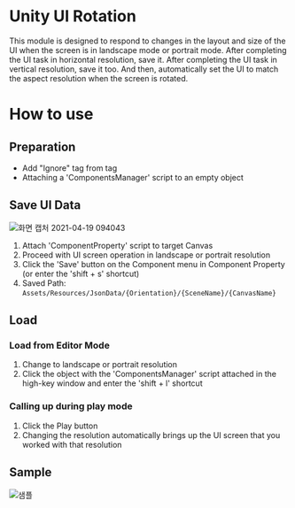 # Unity UI Rotation
This module is designed to respond to changes in the layout and size of the UI when the screen is in landscape mode or portrait mode.
After completing the UI task in horizontal resolution, save it. After completing the UI task in vertical resolution, save it too.
And then, automatically set the UI to match the aspect resolution when the screen is rotated.

# How to use

## Preparation
- Add "Ignore" tag from tag
- Attaching a 'ComponentsManager' script to an empty object

## Save UI Data
![화면 캡처 2021-04-19 094043](https://user-images.githubusercontent.com/75019048/115168549-4da52680-a0f6-11eb-9644-b65024b0d5c2.jpg)
1. Attach 'ComponentProperty' script to target Canvas
2. Proceed with UI screen operation in landscape or portrait resolution
3. Click the 'Save' button on the Component menu in Component Property (or enter the 'shift + s' shortcut)
4. Saved Path: `Assets/Resources/JsonData/{Orientation}/{SceneName}/{CanvasName}` 

## Load
### Load from Editor Mode
1. Change to landscape or portrait resolution
2. Click the object with the 'ComponentsManager' script attached in the high-key window and enter the 'shift + l' shortcut
### Calling up during play mode
1. Click the Play button
2. Changing the resolution automatically brings up the UI screen that you worked with that resolution

## Sample
![샘플](https://github.com/Joseph-Cha/UnityRotateUI/blob/main/GIF/Sample.gif?raw=true)
